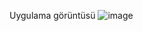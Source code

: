 Uygulama görüntüsü
![image](https://github.com/erenuysl/medical-data-generator/assets/153555751/ccdc4a84-aad0-4e2b-bfb4-01f863221927)
